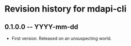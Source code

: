 # Revision history for mdapi-cli

## 0.1.0.0  -- YYYY-mm-dd

* First version. Released on an unsuspecting world.
